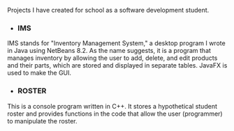 Projects I have created for school as a software development student.


- ### IMS

IMS stands for "Inventory Management System," a desktop program I wrote in Java using NetBeans 8.2.
As the name suggests, it is a program that manages inventory by allowing the user to add, delete, and edit products and their parts, which are stored and displayed in separate tables. JavaFX is used to make the GUI.

- ### ROSTER

This is a console program written in C++. It stores a hypothetical student roster and provides functions in the code that allow the user (programmer) to manipulate the roster.



